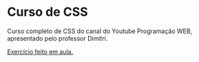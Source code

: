 # Curso de CSS
Curso completo de CSS do canal do Youtube Programação WEB, apresentado pelo professor Dimitri.

<a href="https://caetano346.github.io/CURSO-DE-CSS/Criando-um-site-do-zero-com-HTML-e-CSS/index.html">Exercício feito em aula.</a>
